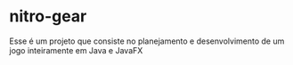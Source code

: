 # nitro-gear
Esse é um projeto que consiste no planejamento e desenvolvimento de um jogo inteiramente em Java e JavaFX
